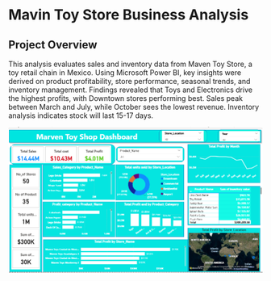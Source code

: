 # Mavin Toy Store Business Analysis

## Project Overview
This analysis evaluates sales and inventory data from Maven Toy Store, a toy retail chain in Mexico. Using Microsoft Power BI, key insights were derived on product profitability, store performance, seasonal trends, and inventory management. Findings revealed that Toys and Electronics drive the highest profits, with Downtown stores performing best. Sales peak between March and July, while October sees the lowest revenue. Inventory analysis indicates stock will last 15-17 days.

![image alt](https://github.com/Henryugo87/Power-bi-Project/blob/08bdfe7bcc75edccffde780bb024b8c893cac40e/Screenshot%202025-07-31%20034246.png)
